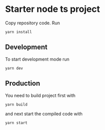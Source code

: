 # Starter node ts project

Copy repository code. Run 
```
yarn install
```

## Development
To start development mode run 
```
yarn dev
```

## Production
You need to build project first with
```
yarn build
```

and next start the compiled code with
```
yarn start
```
